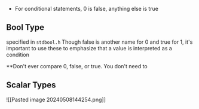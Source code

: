 - For conditional statements, 0 is false, anything else is true
## Bool Type
specified in `stdbool.h`
Though false is another name for 0 and true for 1, it's important to use these to emphasize that a value is interpreted as a condition

**Don't ever compare 0, false, or true. You don't need to

## Scalar Types
![[Pasted image 20240508144254.png]]

